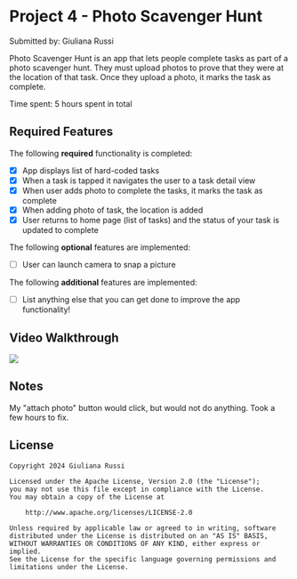 # Project 4 - Photo Scavenger Hunt

Submitted by: Giuliana Russi

Photo Scavenger Hunt is an app that lets people complete tasks as part of a photo scavenger hunt. They must upload photos to prove that they were at the location of that task. Once they upload a photo, it marks the task as complete.

Time spent: 5 hours spent in total

## Required Features

The following **required** functionality is completed:

- [X] App displays list of hard-coded tasks
- [X] When a task is tapped it navigates the user to a task detail view
- [X] When user adds photo to complete the tasks, it marks the task as complete
- [X] When adding photo of task, the location is added
- [X] User returns to home page (list of tasks) and the status of your task is updated to complete
 
The following **optional** features are implemented:

- [ ] User can launch camera to snap a picture	

The following **additional** features are implemented:

- [ ] List anything else that you can get done to improve the app functionality!

## Video Walkthrough

<div>
    <a href="https://www.loom.com/share/b309a806923d4b0db50937c6c9e618c5">
    </a>
    <a href="https://www.loom.com/share/b309a806923d4b0db50937c6c9e618c5">
      <img style="max-width:300px;" src="https://cdn.loom.com/sessions/thumbnails/b309a806923d4b0db50937c6c9e618c5-with-play.gif">
    </a>
  </div>

## Notes

My "attach photo" button would click, but would not do anything. Took a few hours to fix.

## License

    Copyright 2024 Giuliana Russi

    Licensed under the Apache License, Version 2.0 (the "License");
    you may not use this file except in compliance with the License.
    You may obtain a copy of the License at

        http://www.apache.org/licenses/LICENSE-2.0

    Unless required by applicable law or agreed to in writing, software
    distributed under the License is distributed on an "AS IS" BASIS,
    WITHOUT WARRANTIES OR CONDITIONS OF ANY KIND, either express or implied.
    See the License for the specific language governing permissions and
    limitations under the License.
